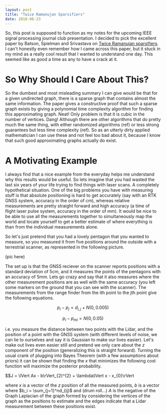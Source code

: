 ```yaml
---
layout: post
title: "Twice Ramanujan Sparsifiers"
date: 2018-06-23
---
```


So, this post is supposed to function as my notes for the upcoming IEEE signal 
processing journal club presentation. I decided to pick the excellent paper by
Batson, Spielman and Srivastava on [Twice Ramanujan sparsifiers](https://arxiv.org/abs/0808.0163).
I can't honestly even remember how I came across this paper, but it stuck in my mind
as a really cool result that I wanted to understand one day. This seemed like as good a time as any
to have a crack at it.

# So Why Should I Care About This?

So the dumbest and most misleading summary I can give would be that for a given undirected graph, 
there is a sparse graph that contains almost the same information. The paper gives a constructive
proof that such a sparse graph exists by giving a polynomial time complexity algorithm for finding 
this approximating graph. Neat! Only problem is that it is cubic in the number of vertices. Dang!
Although there are other algorithms that do pretty much the same thing, with either randomized 
algorithms (ref) or less strong guarantees but less time complexity (ref). So as an utterly dirty applied
mathematician I can use these and not feel too bad about it, because I know that such good approximating 
graphs actually do exist.

# A Motivating Example

I always find that a nice example from the everyday helps me understand why this results would be useful. 
So lets imagine that you had wasted the last six years of your life trying to find things with laser scans. 
A completely hypothetical situation. One of the big problems you have with measuring stuff is that absolute 
positioning is hard to get accurately (say with an RTK GNSS system, accuracy in the order of cm), whereas 
relative measurements are pretty straight forward and high accuracy (a time of flight laser pulse system, 
accuracy in the order of mm). It would be nice to be able to use all the measurements together to simultaneously 
map the world and locate yourself to get a better estimate of where everything is than from the individual 
measurements alone. 

So let's just pretend that you had a lovely pentagon that you wanted to measure, so you measured it from five positions 
around the outside with a terrestrial scanner, as represented in the following picture.

(pic here)

The set up is that the GNSS reciever on the scanner reports positions with a standard deviation of 5cm, and it measures 
the points of the pentagons with an accuracy of 5mm. Lets go crazy and say that it also measures where the 
other measurement positions are as well with the same accuracy (you left some markers on the ground that you 
can see with the scanner). The measurements from the range finder from the ith point to the jth point give
the following equations.

$$p_{i} - p_{j} = d_{i,j} + N(0,0.005)$$

$$p_{i} - p_{mi} = N(0,0.05)$$

i.e. you measure the distance between two points with the Lidar, and the position of a point with the GNSS system (with 
different levels of noise, we can lie to ourselves and say it is Gaussian to make our lives easier). Let's make out lives 
even easier still and pretend we only care about the $z$ component of the position (generalizing this is straight forward). 
Turning the usual crank of plugging into Bayes Theorem (with a few assumptions about priors) it can be shown that finding 
the $x$ that minimizes the following cost function will maximize the posterior probability.

$$J = \lVert Ax - b\rVert_{2}^{2} + \lambda\lVert x - x_{0}\rVert

where $x$ is a vector of the $z$ position of all the measured points, $b$ is a vector where $b_i = \sum_{j=1}^nd_{ij}$ and
 (drum roll...) $A$ is the negative of the Graph Laplacian of the graph formed by considering the vertices of the graph as 
the positions to estimate and the edges indicate that a Lidar measurement between these positions exist.


